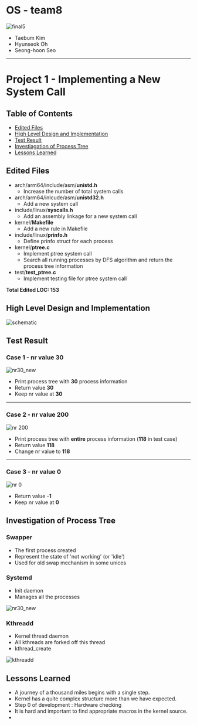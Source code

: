 # OS - team8
![final5](https://user-images.githubusercontent.com/25524539/54601604-c7cfd080-4a82-11e9-81fd-bd870b4ff151.png)
- Taebum Kim
- Hyunseok Oh
- Seong-hoon Seo

---

# Project 1 - Implementing a New System Call
## Table of Contents
- [Edited Files](#edited-files)
- [High Level Design and Implementation](#high-level-design-and-implementation)
- [Test Result](#test-result)
- [Investiagation of Process Tree](#investigation-of-process-tree)
- [Lessons Learned](#lessons-learned)

## Edited Files
- arch/arm64/include/asm/**unistd.h**
  - Increase the number of total system calls
- arch/arm64/inlcude/asm/**unistd32.h**
  - Add a new system call
- include/linux/**syscalls.h**
  - Add an assembly linkage for a new system call 
- kernel/**Makefile**
  - Add a new rule in Makefile
- include/linux/**prinfo.h**
  - Define prinfo struct for each process
- kernel/**ptree.c**
  - Implement ptree system call
  - Search all running processes by DFS algorithm and return the process tree information
- test/**test_ptree.c**
  - Implement testing file for ptree system call
  
**Total Edited LOC: 153**

## High Level Design and Implementation
![schematic](https://user-images.githubusercontent.com/25524539/54747238-ae10c380-4c11-11e9-836d-63085b9e61bb.png)


## Test Result
### Case 1 - nr value 30
![nr30_new](https://user-images.githubusercontent.com/25524539/54746151-cc28f480-4c0e-11e9-8eb0-0a0cd0f63707.png)

- Print process tree with **30** process information
- Return value **30**
- Keep nr value at **30**

---

### Case 2 - nr value 200
![nr 200](https://user-images.githubusercontent.com/25524539/54693640-5408f300-4b6a-11e9-9b2b-8762289a9113.png)

- Print process tree with **entire** process information (**118** in test case)
- Return value **118**
- Change nr value to **118**

---

### Case 3 - nr value 0
![nr 0](https://user-images.githubusercontent.com/25524539/54693649-566b4d00-4b6a-11e9-9de6-90bd518c4ab3.png)

- Return value **-1**
- Keep nr value at **0**


## Investigation of Process Tree
### Swapper
- The first process created
- Represent the state of 'not working' (or 'idle')
- Used for old swap mechanism in some unices

### Systemd
- Init daemon
- Manages all the processes

![nr30_new](https://user-images.githubusercontent.com/25524539/54746151-cc28f480-4c0e-11e9-8eb0-0a0cd0f63707.png)


### Kthreadd
- Kernel thread daemon
- All kthreads are forked off this thread
- kthread_create

![kthreadd](https://user-images.githubusercontent.com/25524539/54746154-ce8b4e80-4c0e-11e9-956a-034650d746f6.png)


## Lessons Learned
- A journey of a thousand miles begins with a single step.
- Kernel has a quite complex structure more than we have expected.
- Step 0 of development : Hardware checking
- It is hard and important to find appropriate macros in the kernel source.
- 
